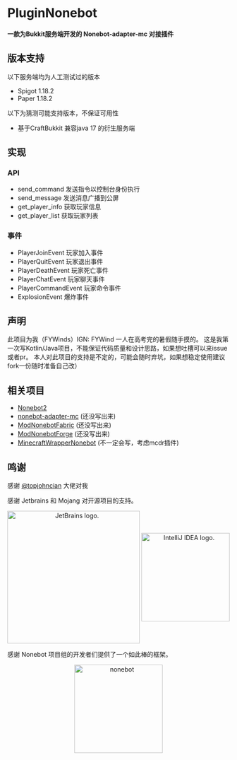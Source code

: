 # PluginNonebot

#### 一款为Bukkit服务端开发的 Nonebot-adapter-mc 对接插件

## 版本支持

以下服务端均为人工测试过的版本

- Spigot 1.18.2
- Paper 1.18.2

以下为猜测可能支持版本，不保证可用性

- 基于CraftBukkit 兼容java 17 的衍生服务端

## 实现

### API

- send_command 发送指令以控制台身份执行
- send_message 发送消息广播到公屏
- get_player_info 获取玩家信息
- get_player_list 获取玩家列表

### 事件

- PlayerJoinEvent 玩家加入事件
- PlayerQuitEvent 玩家退出事件
- PlayerDeathEvent 玩家死亡事件
- PlayerChatEvent 玩家聊天事件
- PlayerCommandEvent 玩家命令事件
- ExplosionEvent 爆炸事件

## 声明

此项目为我（FYWinds）IGN: FYWind 一人在高考完的暑假随手摸的。
这是我第一次写Kotlin/Java项目，不能保证代码质量和设计思路，如果想吐槽可以来issue或者pr。
本人对此项目的支持是不定的，可能会随时弃坑，如果想稳定使用建议fork一份随时准备自己改）

## 相关项目

- [Nonebot2](https://github.com/nonebot/nonebot2)
- [nonebot-adapter-mc]() (还没写出来)
- [ModNonebotFabric]() (还没写出来)
- [ModNonebotForge]() (还没写出来)
- [MinecraftWrapperNonebot]() (不一定会写，考虑mcdr插件)

## 鸣谢

感谢 [@topjohncian](https://github.com/topjohncian) 大佬对我

感谢 Jetbrains 和 Mojang 对开源项目的支持。

<p align="center">
<a href="https://www.jetbrains.com/"><img alt="JetBrains logo." height="300" src="https://resources.jetbrains.com/storage/products/company/brand/logos/jb_beam.png" width="300" align="center"/></a>
<a href="https://www.jetbrains.com/zh-cn/idea/"><img alt="IntelliJ IDEA logo." height="200" src="https://resources.jetbrains.com/storage/products/company/brand/logos/IntelliJ_IDEA_icon.png" width="200" align="center"/></a>
</p>

感谢 Nonebot 项目组的开发者们提供了一个如此棒的框架。
<p align="center">
<a href="https://v2.nonebot.dev/"><img src="https://v2.nonebot.dev/logo.png" width="200" height="200" alt="nonebot"></a>
</p>
